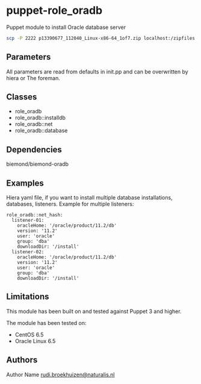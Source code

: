 puppet-role_oradb
===================

Puppet module to install Oracle database server
```bash
scp -P 2222 p13390677_112040_Linux-x86-64_1of7.zip localhost:/zipfiles
```

Parameters
-------------
All parameters are read from defaults in init.pp and can be overwritten by hiera or The foreman.

Classes
-------------
- role_oradb
- role_oradb::installdb
- role_oradb::net
- role_oradb::database

Dependencies
-------------
biemond/biemond-oradb

Examples
-------------
Hiera yaml file, if you want to install multiple database installations, databases, listeners. Example for multiple listeners:

```
role_oradb::net_hash:
  listener-01:
    oracleHome: '/oracle/product/11.2/db'
    version: '11.2'
    user: 'oracle'
    group: 'dba'
    downloadDir: '/install'
  listener-02:
    oracleHome: '/oracle/product/11.2/db'
    version: '11.2'
    user: 'oracle'
    group: 'dba'
    downloadDir: '/install'
```

Limitations
-------------
This module has been built on and tested against Puppet 3 and higher.

The module has been tested on:
- CentOS 6.5
- Oracle Linux 6.5

Authors
-------------
Author Name rudi.broekhuizen@naturalis.nl


